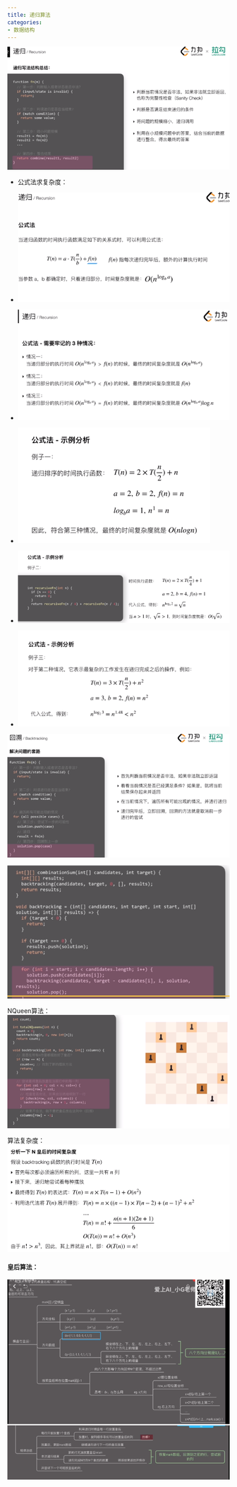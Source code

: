 ```yaml
---
title: 递归算法
categories:
- 数据结构
---
```


![递归算法](/img/1586415301619.png)
* 公式法求复杂度：
* ![公式法](/img/1586415991649.png)
* ![三种情况](/img/1586416006714.png)

* ![例一](/img/1586416029304.png)
* ![例二](/img/1586416055487.png)
* ![例三](/img/1586416101201.png)

![回溯法](/img/1586416261865.png)

![经典找集合总和的算法](/img/1586416480976.png)

NQueen算法：
![回溯法NQueen](/img/1586418715552.png)

算法复杂度：
![NQueen算法复杂度](/img/1586419084172.png)

#### 皇后算法：
![分析](/img/1586423622273.png)
![规律总结](/img/1586423672607.png)
